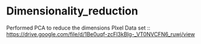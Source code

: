 # Dimensionality_reduction
Performed PCA to reduce the dimensions 
PIxel Data set :: https://drive.google.com/file/d/1Be0uqf-zcFl3kBIg-_VT0NVCFN6_ruwj/view
